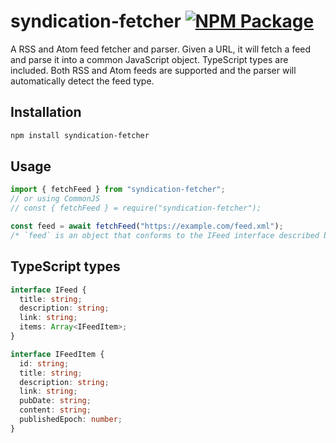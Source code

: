# syndication-fetcher [![NPM Package](https://img.shields.io/npm/v/syndication-fetcher.svg)](https://www.npmjs.com/package/syndication-fetcher)

A RSS and Atom feed fetcher and parser. Given a URL, it will fetch a feed and parse it into a common JavaScript object. TypeScript types are included. Both RSS and Atom feeds are supported and the parser will automatically detect the feed type.

## Installation

```bash
npm install syndication-fetcher
```

## Usage

```javascript
import { fetchFeed } from "syndication-fetcher";
// or using CommonJS
// const { fetchFeed } = require("syndication-fetcher");

const feed = await fetchFeed("https://example.com/feed.xml");
/* `feed` is an object that conforms to the IFeed interface described below */
```

## TypeScript types

```typescript
interface IFeed {
  title: string;
  description: string;
  link: string;
  items: Array<IFeedItem>;
}

interface IFeedItem {
  id: string;
  title: string;
  description: string;
  link: string;
  pubDate: string;
  content: string;
  publishedEpoch: number;
}
```
